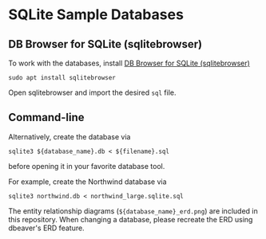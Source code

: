# SQLite Sample Databases


## DB Browser for SQLite (sqlitebrowser)
To work with the databases, install
[DB Browser for SQLite (sqlitebrowser)](https://sqlitebrowser.org/)

```
sudo apt install sqlitebrowser
```

Open sqlitebrowser and import the desired `sql` file.


## Command-line

Alternatively, create the database via

```shell
sqlite3 ${database_name}.db < ${filename}.sql
```
before opening it in your favorite database tool.

For example, create the Northwind database via

```shell
sqlite3 northwind.db < northwind_large.sqlite.sql
```

The entity relationship diagrams (`${database_name}_erd.png`) are included in
this repository. When changing a database, please recreate the ERD using
dbeaver's ERD feature.

